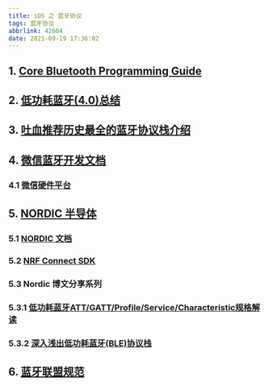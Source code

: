 ```yaml
---
title: iOS 之 蓝牙协议
tags: 蓝牙协议
abbrlink: 42604
date: 2021-09-19 17:36:02
---
```


## 1. [Core Bluetooth Programming Guide](https://developer.apple.com/library/archive/documentation/NetworkingInternetWeb/Conceptual/CoreBluetooth_concepts/AboutCoreBluetooth/Introduction.html#//apple_ref/doc/uid/TP40013257-CH1-SW1)

## 2. [低功耗蓝牙(4.0)总结](../Network/documents/BLE4.0低功耗蓝牙协议总结.pdf)

## 3. [吐血推荐历史最全的蓝牙协议栈介绍](https://blog.csdn.net/XiaoXiaoPengBo/article/details/107466841)

## 4. [微信蓝牙开发文档](https://developers.weixin.qq.com/miniprogram/dev/framework/device/bluetooth.html)

### 4.1 [微信硬件平台](https://iot.weixin.qq.com/wiki/new/index.html?page=2-1)

## 5. [NORDIC 半导体](https://moore.live/news/235905/detail/)

### 5.1 [NORDIC 文档](https://infocenter.nordicsemi.com/index.jsp?topic=%2Fcom.nordic.infocenter.sdk5.v12.2.0%2Fble_sdk_app_ancs.html)

### 5.2 [NRF Connect SDK](https://developer.nordicsemi.com/nRF_Connect_SDK/doc/latest/nrf/index.html)

### 5.3 Nordic 博文分享系列

### 5.3.1 [低功耗蓝牙ATT/GATT/Profile/Service/Characteristic规格解读](https://mp.weixin.qq.com/s/t0D3XcjQgbgoCYQlXoZ34Q)

### 5.3.2 [深入浅出低功耗蓝牙(BLE)协议栈](https://mp.weixin.qq.com/s?__biz=MzIyOTIxODc5Mw==&mid=2247484942&idx=1&sn=3f54b6a37ecfec8f6fa13f0fd427126c&chksm=e8474688df30cf9e89e1d98a930696bc50d1127bc54bf78b17a3386de2e11a1fb7e964387638&scene=21#wechat_redirect)

## 6. [蓝牙联盟规范](https://www.bluetooth.com/zh-cn/specifications/specs/)
